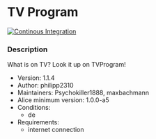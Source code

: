 # TV Program

[![Continous Integration](https://gitlab.com/project-alice-assistant/skills/skill_TVProgram/badges/master/pipeline.svg)](https://gitlab.com/project-alice-assistant/skills/skill_TVProgram/pipelines/latest)

### Description
What is on TV? Look it up on TVProgram!

- Version: 1.1.4
- Author: philipp2310
- Maintainers: Psychokiller1888, maxbachmann
- Alice minimum version: 1.0.0-a5
- Conditions:
  - de
- Requirements:
  - internet connection
